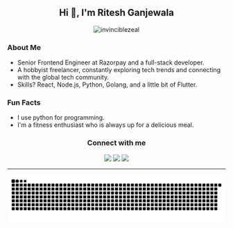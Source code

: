 <h2 align="center">Hi 👋, I'm Ritesh Ganjewala</h2>

<p align="center"> 
    <img src="https://komarev.com/ghpvc/?username=invinciblezeal&label=Profile%20views&color=brightgreen&style=flat" alt="invinciblezeal" /> 
</p>

### About Me

- Senior Frontend Engineer at Razorpay and a full-stack developer.
- A hobbyist freelancer, constantly exploring tech trends and connecting with the global tech community.
- Skills? React, Node.js, Python, Golang, and a little bit of Flutter.

### Fun Facts
- I use python for programming.
- I'm a fitness enthusiast who is always up for a delicious meal.


<div>
  <h3 align="center"> Connect with me </h3>
  <p align="center">
    <img src="https://user-images.githubusercontent.com/42371840/279624872-2e1ad944-2498-4395-8668-a7cac28fe07b.png" href="https://www.linkedin.com/in/riteshganjewala/" />
    <img src="https://user-images.githubusercontent.com/42371840/279624865-5ccabc49-bc5a-4440-bde3-5ab284dc3675.png" href="https://twitter.com/_ganjewala_" />
    <img src="https://user-images.githubusercontent.com/42371840/279624873-cf4bcc6c-3cf6-4d8f-984c-92db6c85566e.png" href="https://medium.com/@InvincibleZeal" />
    <hr />
    <img src="https://github.com/InvincibleZeal/InvincibleZeal/raw/output/github-contribution-grid-snake.svg" alt="snake"></center>
  </p>
</div>